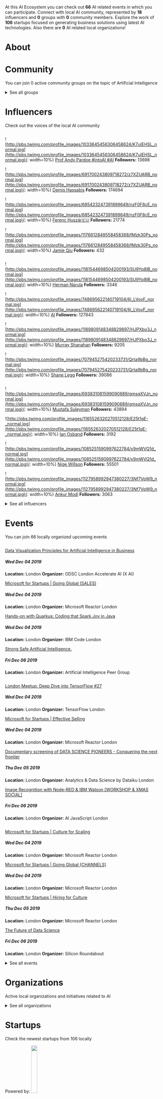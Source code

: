<!-- TITLE: London AI -->





<div class=CityPageSpecific>

<div class=status>

At this AI Ecosystem you can check out <strong>66</strong> AI related events in which you can participate.
Connect with local AI community, represented by <strong>18</strong> influencers and <strong>0</strong> groups with <strong>0</strong> community members.
Explore the work  of <strong>106</strong> startups focused on generating business solutions using latest AI technologies.
Also there are <strong>0</strong> AI related local organizations!


</div>

# About

<!-- ADMINS SHOULD WRITE OVERVIEW FOR CITIES IN <div class=overview> SECTION OF ABOUT

    First line of overview should have information of ambassador for specific city. 
    You can find  format HERE:

    <strong>CONTACT: [Ambassador name](Link to ambassador profile(MUST HAVE http OR https)) </strong>

    You can copy this and change ambassador name and link accordingly!
 -->

<div class=overview>

</div>

<div class=status>

</div>

</div>

# Community
You can join 0 active community groups on the topic of Artificial Intelligence
<div class=groups>

<div class=column id=0>

</div>
<div class=column id=1>

</div>
<div class=column id=2>

</div>

</div>

<div class=groups id="list">

<details>
<summary class="sum">See all groups</summary>



<div class=column id=0>

</div>
<div class=column id=1>

</div>
<div class=column id=2>

</div>
</details>

</div>

# Influencers
Check out the voices of the local AI community
<div class=influencers>

<div class=column id=0>

![http://pbs.twimg.com/profile_images/1033645456306458624/K7uIEHSL_normal.jpg](http://pbs.twimg.com/profile_images/1033645456306458624/K7uIEHSL_normal.jpg){: width=10%}
[Prof Andy Pardoe #intoAI #AI](https://twitter.com/Pardoe_AI)
**Followers:** 13698


![http://pbs.twimg.com/profile_images/691700243809718272/z7XZUARB_normal.jpg](http://pbs.twimg.com/profile_images/691700243809718272/z7XZUARB_normal.jpg){: width=10%}
[Demis Hassabis](https://twitter.com/demishassabis)
**Followers:** 174694


![http://pbs.twimg.com/profile_images/685423247391899649/nzF0F8cE_normal.jpg](http://pbs.twimg.com/profile_images/685423247391899649/nzF0F8cE_normal.jpg){: width=10%}
[Ferenc Huszár🇪🇺](https://twitter.com/fhuszar)
**Followers:** 21774


![http://pbs.twimg.com/profile_images/1176612849558458368/fMzk30Ps_normal.jpg](http://pbs.twimg.com/profile_images/1176612849558458368/fMzk30Ps_normal.jpg){: width=10%}
[Jamie Qiu](https://twitter.com/jamieqiu)
**Followers:** 432


</div>
<div class=column id=1>

![http://pbs.twimg.com/profile_images/1181544698504200193/SU9Yp8lB_normal.jpg](http://pbs.twimg.com/profile_images/1181544698504200193/SU9Yp8lB_normal.jpg){: width=10%}
[Herman Narula](https://twitter.com/HermanNarula)
**Followers:** 3346


![http://pbs.twimg.com/profile_images/748695622140719104/6j_LVovF_normal.jpg](http://pbs.twimg.com/profile_images/748695622140719104/6j_LVovF_normal.jpg){: width=10%}
[AI](https://twitter.com/DeepLearn007)
**Followers:** 127843


![http://pbs.twimg.com/profile_images/1189809148348829697/HJPXbo3J_normal.jpg](http://pbs.twimg.com/profile_images/1189809148348829697/HJPXbo3J_normal.jpg){: width=10%}
[Murray Shanahan](https://twitter.com/mpshanahan)
**Followers:** 9205


![http://pbs.twimg.com/profile_images/707945275420233731/Qrta9bBg_normal.jpg](http://pbs.twimg.com/profile_images/707945275420233731/Qrta9bBg_normal.jpg){: width=10%}
[Shane Legg](https://twitter.com/ShaneLegg)
**Followers:** 39086


</div>
<div class=column id=2>

![http://pbs.twimg.com/profile_images/693831081599090689/gmsqXVJn_normal.jpg](http://pbs.twimg.com/profile_images/693831081599090689/gmsqXVJn_normal.jpg){: width=10%}
[Mustafa Suleyman](https://twitter.com/mustafasuleymn)
**Followers:** 43894


![http://pbs.twimg.com/profile_images/1165526320270512128/E25t1qE-_normal.jpg](http://pbs.twimg.com/profile_images/1165526320270512128/E25t1qE-_normal.jpg){: width=10%}
[Ian Osband](https://twitter.com/IanOsband)
**Followers:** 3192


![http://pbs.twimg.com/profile_images/1085251590997622784/x9mWVQ1d_normal.jpg](http://pbs.twimg.com/profile_images/1085251590997622784/x9mWVQ1d_normal.jpg){: width=10%}
[Nige Willson](https://twitter.com/nigewillson)
**Followers:** 55501


![http://pbs.twimg.com/profile_images/1127958992947380227/3Nf7VqW9_normal.jpg](http://pbs.twimg.com/profile_images/1127958992947380227/3Nf7VqW9_normal.jpg){: width=10%}
[Ankur Modi](https://twitter.com/ankurmodi)
**Followers:** 3063


</div>
</div>

<div class=influencers id="list">

<details>
<summary class="sum">See all influencers</summary>



<div class=column id=0>

![http://pbs.twimg.com/profile_images/608384474292846592/6HNevMZN_normal.jpg](http://pbs.twimg.com/profile_images/608384474292846592/6HNevMZN_normal.jpg){: width=10%}
[Dr Adam Rutherford](https://twitter.com/AdamRutherford)
**Followers:** 75044


![http://pbs.twimg.com/profile_images/700354784667299841/ga4p_5mp_normal.jpg](http://pbs.twimg.com/profile_images/700354784667299841/ga4p_5mp_normal.jpg){: width=10%}
[Rodolfo Rosini ☕️✨](https://twitter.com/rodolfor)
**Followers:** 4351


</div>
<div class=column id=1>

![http://pbs.twimg.com/profile_images/574970362326315008/Z8tE0u57_normal.jpeg](http://pbs.twimg.com/profile_images/574970362326315008/Z8tE0u57_normal.jpeg){: width=10%}
[James Duez](https://twitter.com/jamesduez)
**Followers:** 1691


![http://pbs.twimg.com/profile_images/1085865643801341952/-ZHOue1j_normal.jpg](http://pbs.twimg.com/profile_images/1085865643801341952/-ZHOue1j_normal.jpg){: width=10%}
[Alex Housley](https://twitter.com/ahousley)
**Followers:** 2565


</div>
<div class=column id=2>

![http://pbs.twimg.com/profile_images/613813056976605184/4M7V1iuj_normal.jpg](http://pbs.twimg.com/profile_images/613813056976605184/4M7V1iuj_normal.jpg){: width=10%}
[Tarakul Abedin](https://twitter.com/tarakul)
**Followers:** 48


![http://pbs.twimg.com/profile_images/1147515941082861568/4tK6oJo7_normal.jpg](http://pbs.twimg.com/profile_images/1147515941082861568/4tK6oJo7_normal.jpg){: width=10%}
[Joanna J Bryson](https://twitter.com/j2bryson)
**Followers:** 22141


</div>
</details>


</div>


# Events
You can join 66 locally organized upcoming events
<div class=events>

<div class=column id=0>

[Data Visualization Principles for Artificial Intelligence in Business](https://www.meetup.com/London-Accelerate-AI-ODSC/events/266467990/)
##### Wed Dec 04 2019
**Location:** London
**Organizer:** ODSC London Accelerate AI (X AI)


[Microsoft for Startups  |  Going Global (SALES)](https://www.meetup.com/Microsoft-Reactor-London/events/266668295/)
##### Wed Dec 04 2019
**Location:** London
**Organizer:** Microsoft Reactor London


[Hands-on with Quarkus: Coding that Spark Joy in Java](https://www.meetup.com/IBM-Code-London/events/266776671/)
##### Wed Dec 04 2019
**Location:** London
**Organizer:** IBM Code London


[Strong Safe Artificial Intelligence.](https://www.meetup.com/AI-peer-group/events/pzpcwpyzqbjb/)
##### Fri Dec 06 2019
**Location:** London
**Organizer:** Artificial Intelligence Peer Group


</div>
<div class=column id=1>

[London Meetup: Deep Dive into TensorFlow #27](https://www.meetup.com/TensorFlow-London/events/266557792/)
##### Wed Dec 04 2019
**Location:** London
**Organizer:** TensorFlow London


[Microsoft for Startups  |  Effective Selling](https://www.meetup.com/Microsoft-Reactor-London/events/266668340/)
##### Wed Dec 04 2019
**Location:** London
**Organizer:** Microsoft Reactor London


[Documentary screening of DATA SCIENCE PIONEERS - Conquering the next frontier](https://www.meetup.com/Analytics-Data-Science-by-Dataiku-London/events/266459661/)
##### Thu Dec 05 2019
**Location:** London
**Organizer:** Analytics & Data Science by Dataiku London


[Image Recognition with Node-RED & IBM Watson  [WORKSHOP & XMAS SOCIAL]](https://www.meetup.com/AI-JavaScript-London/events/266558321/)
##### Fri Dec 06 2019
**Location:** London
**Organizer:** AI JavaScript London


</div>
<div class=column id=2>

[Microsoft for Startups  |  Culture for Scaling](https://www.meetup.com/Microsoft-Reactor-London/events/266668210/)
##### Wed Dec 04 2019
**Location:** London
**Organizer:** Microsoft Reactor London


[Microsoft for Startups  |  Going Global (CHANNELS)](https://www.meetup.com/Microsoft-Reactor-London/events/266668385/)
##### Wed Dec 04 2019
**Location:** London
**Organizer:** Microsoft Reactor London


[Microsoft for Startups  |  Hiring for Culture](https://www.meetup.com/Microsoft-Reactor-London/events/266667216/)
##### Thu Dec 05 2019
**Location:** London
**Organizer:** Microsoft Reactor London


[The Future of Data Science](https://www.meetup.com/SiliconRoundabout/events/266018225/)
##### Fri Dec 06 2019
**Location:** London
**Organizer:** Silicon Roundabout


</div>
</div>

<div class=events id="list">

<details>
<summary class="sum">See all events</summary>



<div class=column id=0>

[Creating Disruptive Medical and Healthcare Business Models](https://www.meetup.com/Creating-Disruptive-Business-Models/events/266340878/)
##### Fri Dec 06 2019
**Location:** London
**Organizer:** Creating Disruptive Business Models


[Hackathon: Building Conversational AI for Messenger](https://www.meetup.com/Developer-Circles-London-from-Facebook/events/266489092/)
##### Sat Dec 07 2019
**Location:** London
**Organizer:** Developer Circles: London from Facebook


[Artificial Intelligence at NeurIPS 2019 - Official NeurIPS Meetup No 2 ](https://www.meetup.com/Reinforcement-Learning-Community/events/266390965/)
##### Tue Dec 10 2019
**Location:** London
**Organizer:** Reinforcement Learning Community


[Google AI Workshop Series 2: Machine learning with Tensorflow](https://www.meetup.com/London-AI-Tech-Talk/events/266262125/)
##### Tue Dec 10 2019
**Location:** London
**Organizer:** London AI Developers Group


[How to Outsource & Remote Hire in Tech: the "Startup way" - WORKSHOP](https://www.meetup.com/SiliconRoundabout/events/266072505/)
##### Wed Dec 11 2019
**Location:** London
**Organizer:** Silicon Roundabout


[Google AI Tech Talk: Building real time cross platform video audio ML pipelines](https://www.meetup.com/London-AI-Tech-Talk/events/266329038/)
##### Thu Dec 12 2019
**Location:** London
**Organizer:** London AI Developers Group


[Creatiing Disruptive Travel and Tourism Business Models](https://www.meetup.com/Creating-Disruptive-Business-Models/events/266340939/)
##### Fri Dec 13 2019
**Location:** London
**Organizer:** Creating Disruptive Business Models


[Machine Learning Powered Push Notifications](https://www.meetup.com/Artificial-Intelligence-UK/events/266498710/)
##### Tue Dec 17 2019
**Location:** London
**Organizer:** Big Data, Analytics, and Artificial Intelligence


[Round 25: Some Round Name](https://www.meetup.com/London-Hack-and-Tell/events/pgstfryzqbwb/)
##### Tue Dec 17 2019
**Location:** London
**Organizer:** London Hack&&Tell


[Introduction to Python for Data Science](https://www.meetup.com/Microsoft-Reactor-London/events/265947492/)
##### Wed Dec 18 2019
**Location:** London
**Organizer:** Microsoft Reactor London


[Automation and Utopia](https://www.meetup.com/London-Futurists/events/266063616/)
##### Sat Jan 11 2020
**Location:** London
**Organizer:** London Futurists


[Scalability of blockchain based platforms : what's the challenge?](https://www.meetup.com/Trustless-Ecosystems/events/ccrqpqyzkbhc/)
##### Thu Jan 16 2020
**Location:** London
**Organizer:** #TrustlessEcosystems: platforms empowered by AI & blockchain


[Microsoft for Startups  |  IP (Tech Due Diligence)](https://www.meetup.com/Microsoft-Reactor-London/events/266671512/)
##### Thu Jan 16 2020
**Location:** London
**Organizer:** Microsoft Reactor London


[London PyTorch Meetup #5](https://www.meetup.com/London-PyTorch-Meetup/events/266384922/)
##### Tue Jan 21 2020
**Location:** London
**Organizer:** London PyTorch Meetup


[DevOps 2020 Summit](https://www.meetup.com/London-Tech-events-with-Softwire/events/266605811/)
##### Wed Jan 29 2020
**Location:** London
**Organizer:** London Tech events with Softwire


[Amido x Microsoft: How to bag the best jobs in the tech industry](https://www.meetup.com/Amido-Presents/events/266024459/)
##### Thu Jan 30 2020
**Location:** London
**Organizer:** Amido Presents


[Making Your Data Useful for Analysis](https://www.meetup.com/Microsoft-Reactor-London/events/265947719/)
##### Tue Feb 04 2020
**Location:** London
**Organizer:** Microsoft Reactor London


[Day classroom based workshop in quantum computing advances](https://www.meetup.com/London-Quantum-computing-training-and-coding-course/events/265409784/)
##### Fri Feb 07 2020
**Location:** London
**Organizer:** London Quantum Computing; Training and Coding Course


</div>
<div class=column id=1>

[The Future of Nanotechnology](https://www.meetup.com/London-Futurists/events/265526114/)
##### Sat Dec 07 2019
**Location:** London
**Organizer:** London Futurists


[Artificial Intelligence at NeurIPS 2019 - Official NeurIPS Meetup No 1](https://www.meetup.com/Reinforcement-Learning-Community/events/266390920/)
##### Mon Dec 09 2019
**Location:** London
**Organizer:** Reinforcement Learning Community


[Build a Raspberry Pi robot](https://www.meetup.com/Red-Sprite/events/266436233/)
##### Tue Dec 10 2019
**Location:** London
**Organizer:** Red Sprite


[Webinar Pentalog // Serverless Web Applications with Node.js and AWS](https://www.meetup.com/London-Growth-Hacking-Technology/events/265742671/)
##### Tue Dec 10 2019
**Location:** London
**Organizer:** London Tech Meetups


[A £Bn Business Case for Advanced Project Analytics; a story from Venture Capital](https://www.meetup.com/London-Project-Data-and-Analytics-meetup/events/263218377/)
##### Wed Dec 11 2019
**Location:** London
**Organizer:** London Project Data Analytics Meetup


[OpenBanking Challenges and Business Opportunities ](https://www.meetup.com/London-Tech-Entrepreneurs-And-Investors-Network-LION/events/266515585/)
##### Thu Dec 12 2019
**Location:** London
**Organizer:** London Tech Entrepreneurs and Investors Network Lion


[Machine Learning and Deep Learning Training [First Free Session]](https://www.meetup.com/Artificial-Intelligence-UK/events/dhhhgryzqbsb/)
##### Sat Dec 14 2019
**Location:** London
**Organizer:** Big Data, Analytics, and Artificial Intelligence


[Building Software That Recognizes You](https://www.meetup.com/Microsoft-Reactor-London/events/265947486/)
##### Tue Dec 17 2019
**Location:** London
**Organizer:** Microsoft Reactor London


[December 17th Meetup @ Wavemaker : Call for Speakers!](https://www.meetup.com/Messaging-Bots-London/events/266825075/)
##### Tue Dec 17 2019
**Location:** London
**Organizer:** Chatbots & Voice Assistants London


[Beginners Data Science for Python Developers](https://www.meetup.com/Microsoft-Reactor-London/events/265947497/)
##### Thu Dec 19 2019
**Location:** London
**Organizer:** Microsoft Reactor London


[Frontier Technologies Summit - AI, Blockchain, Robotics, Digital Securities](https://www.meetup.com/Blockchain-SmartContract-Innovators/events/266142891/)
##### Mon Jan 13 2020
**Location:** London
**Organizer:** Blockchain & SmartContract Innovators


[Microsoft for Startups  |  IP (Legal)](https://www.meetup.com/Microsoft-Reactor-London/events/266671449/)
##### Thu Jan 16 2020
**Location:** London
**Organizer:** Microsoft Reactor London


[Microsoft for Startups  |  Sales & Marketing Analytics](https://www.meetup.com/Microsoft-Reactor-London/events/266671538/)
##### Thu Jan 16 2020
**Location:** London
**Organizer:** Microsoft Reactor London


[Data modelling in Cosmos DB like a Cosmonaut](https://www.meetup.com/Microsoft-Reactor-London/events/265114125/)
##### Thu Jan 23 2020
**Location:** London
**Organizer:** Microsoft Reactor London


[Raspberry Pint - Raspberry Pi and other Digital Making Fun](https://www.meetup.com/Microsoft-Reactor-London/events/266604822/)
##### Wed Jan 29 2020
**Location:** London
**Organizer:** Microsoft Reactor London


[Analyse real-time data with machine learning on Microsoft Azure](https://www.meetup.com/beginners-machine-learning-london/events/265976590/)
##### Thu Jan 30 2020
**Location:** London
**Organizer:** Beginners Machine Learning - London


[UCL School of Management Women's Book Club: Invisible Women by C Criado Perez](https://www.meetup.com/UCL-School-of-Management-Womens-Book-Club/events/266295837/)
##### Tue Feb 04 2020
**Location:** London
**Organizer:** UCL School of Management Women's Book Club


[Building & Deploying Serverless applications to the Cloud using Nest.js](https://www.meetup.com/Microsoft-Reactor-London/events/265868971/)
##### Tue Feb 18 2020
**Location:** London
**Organizer:** Microsoft Reactor London


</div>
<div class=column id=2>

[Ethereum smart contract upgradability workshop for software developers](https://www.meetup.com/Understanding-Blockchains-Without-a-Technical-Background/events/264689935/)
##### Sat Dec 07 2019
**Location:** London
**Organizer:** Understanding Blockchains Without a Technical Background


[Tech Startup Journey](https://www.meetup.com/London-Tech-Entrepreneurs-And-Investors-Network-LION/events/266314787/)
##### Mon Dec 09 2019
**Location:** London
**Organizer:** London Tech Entrepreneurs and Investors Network Lion


[Workshop- Cloud-Native SecOps with Azure Sentinel ](https://www.meetup.com/Microsoft-Reactor-London/events/266044070/)
##### Tue Dec 10 2019
**Location:** London
**Organizer:** Microsoft Reactor London


[Artificial Intelligence at NeurIPS 2019 - Official NeurIPS Meetup No 3](https://www.meetup.com/Reinforcement-Learning-Community/events/266391020/)
##### Wed Dec 11 2019
**Location:** London
**Organizer:** Reinforcement Learning Community


[eLab Demo Night ](https://www.meetup.com/Startups-UX-Design/events/266825807/)
##### Wed Dec 11 2019
**Location:** London
**Organizer:** Start-ups. UX. Design.


[Microsoft for Startups  |  Co-selling](https://www.meetup.com/Microsoft-Reactor-London/events/266781942/)
##### Thu Dec 12 2019
**Location:** London
**Organizer:** Microsoft Reactor London


[Global AI Bootcamp](https://www.meetup.com/Global-AI-Meetup-London/events/264721116/)
##### Sat Dec 14 2019
**Location:** London
**Organizer:** Global AI Meetup London


[Consciousness, Mental Health and Technology - Pre-holiday drinks](https://www.meetup.com/London-Consciousness-Hacking/events/266460868/)
##### Tue Dec 17 2019
**Location:** London
**Organizer:** London Consciousness Hacking


[The World According to Jordan Peterson](https://www.meetup.com/meetup-group-imLpPNkF/events/sdlbgryzqbxb/)
##### Wed Dec 18 2019
**Location:** London
**Organizer:** Jordan Peterson Discussion Group


[Creating Disruptive Fintech Business Models](https://www.meetup.com/Creating-Disruptive-Business-Models/events/266340957/)
##### Fri Dec 20 2019
**Location:** London
**Organizer:** Creating Disruptive Business Models


[Frontier Tech Summit London, 13 Jan 2020 ](https://www.meetup.com/fintechstorm/events/266732898/)
##### Mon Jan 13 2020
**Location:** London
**Organizer:** Fintech Storm - Disruptive Tech - Blockchain, AI, Fintech


[Microsoft for Startups  |  GDPR & Data Privacy](https://www.meetup.com/Microsoft-Reactor-London/events/266671469/)
##### Thu Jan 16 2020
**Location:** London
**Organizer:** Microsoft Reactor London


[Microsoft for Startups  |  Marketing Content Strategy](https://www.meetup.com/Microsoft-Reactor-London/events/266671569/)
##### Thu Jan 16 2020
**Location:** London
**Organizer:** Microsoft Reactor London


[Augmenting Reality - January 2020](https://www.meetup.com/Augmenting-Reality/events/266408785/)
##### Wed Jan 29 2020
**Location:** London
**Organizer:** Augmenting Reality


[UX Academy - 8 Weeks Beginner UX Course](https://www.meetup.com/MobileUXLondon/events/264693056/)
##### Wed Jan 29 2020
**Location:** London
**Organizer:** Mobile UX London


[London Microsoft DevOps MeetUp](https://www.meetup.com/Microsoft-Reactor-London/events/266235783/)
##### Mon Feb 03 2020
**Location:** London
**Organizer:** Microsoft Reactor London


[Using Advanced Machine Learning Models](https://www.meetup.com/Microsoft-Reactor-London/events/265947729/)
##### Wed Feb 05 2020
**Location:** London
**Organizer:** Microsoft Reactor London


[[PlaceHolder] Google Stadia Event](https://www.meetup.com/gdgcloud/events/264566678/)
##### Fri Feb 21 2020
**Location:** London
**Organizer:** GDG Cloud London


</div>
</details>
</div>


<!-- WHEN ADDING NEW ORGANIZATIONS PLEASE FOLLOW THIS SCHEMA
#### Organization_Name
Organization_Category
**Organizer:** Name_Of_Organization_Leader
Link_To_Organization's_Website_or_Page
**Description:** Organization's_Description
NOT FOLLOWING THIS SCHEMA WILL RESULT IN INACCURACY IN DATABASE SO BE CAREFUL!
EVERY CHARACTER LIKE # AND * ARE VITAL, SO WE ADVISE YOU TO COPY THE SCHEMA AND JUST FILL IN THE DATA IN POSITION
BETWEEN EVERY ORGANIZATION SCHEMA SHOULD BE BLANK LINE -->

# Organizations
Active local organizations and initiatives related to AI
<div class=organizations>

<div class=column id=0>

</div>
<div class=column id=1>

</div>
<div class=column id=2>

</div>
</div>

<div class=organizations id="list">

<details>
<summary class="sum">See all organizations</summary>



<div class=column id=0>

</div>
<div class=column id=1>

</div>
<div class=column id=2>

</div>
</details>


</div>


# Startups
Check the newest startups from 106 locally

<div class=logoCB>
Powered by: <a href="https://crunchbase.com/"><img src="/images/Crunchbase_logo_crop.png" style="width:20%;"/></a>
</div>
<div class=startups>

<div class=column id=0>

![http://public.crunchbase.com/t_api_images/bdyfpxlobeob4ze6hajk](http://public.crunchbase.com/t_api_images/bdyfpxlobeob4ze6hajk){: width=10%}
[Supplier.ai](https://www.crunchbase.com/organization/supplier-ai)
**Categories:** Procurement, Supply Chain Management, Facilities Support Services, Artificial Intelligence, Property Management, Cloud Data Services, Information Technology
**Investment in USD:** 67,000,000
**Location:** London


![http://public.crunchbase.com/t_api_images/kb7afmfssc4i7l44jrfx](http://public.crunchbase.com/t_api_images/kb7afmfssc4i7l44jrfx){: width=10%}
[Futr.](https://www.crunchbase.com/organization/futr-12e7)
**Categories:** Machine Learning, Artificial Intelligence, Information Technology
**Investment in USD:** 2,476,611
**Location:** London


![http://public.crunchbase.com/t_api_images/iir5jxegpy38gydufnfa](http://public.crunchbase.com/t_api_images/iir5jxegpy38gydufnfa){: width=10%}
[Payhawk](https://www.crunchbase.com/organization/payhawk)
**Categories:** SaaS, Financial Services, Artificial Intelligence, FinTech
**Investment in USD:** 719,793
**Location:** London


![http://public.crunchbase.com/t_api_images/r3lnoi3uhfr82tymutsw](http://public.crunchbase.com/t_api_images/r3lnoi3uhfr82tymutsw){: width=10%}
[ChAI](https://www.crunchbase.com/organization/chai-d617)
**Categories:** Machine Learning, Financial Services, Software, Artificial Intelligence, Information Technology, Manufacturing
**Investment in USD:** 261,472
**Location:** London


</div>
<div class=column id=1>

![http://public.crunchbase.com/t_api_images/jzitlw7xrzlv0ioxs6h3](http://public.crunchbase.com/t_api_images/jzitlw7xrzlv0ioxs6h3){: width=10%}
[Hero Labs](https://www.crunchbase.com/organization/hero-laboratories)
**Categories:** Artificial Intelligence, Information Technology, Manufacturing, Product Research
**Investment in USD:** 3,166,648
**Location:** London


![http://public.crunchbase.com/t_api_images/okzn9xgwxkgfq17fvwey](http://public.crunchbase.com/t_api_images/okzn9xgwxkgfq17fvwey){: width=10%}
[Trade Ledger](https://www.crunchbase.com/organization/trade-ledger)
**Categories:** Lending, Analytics, Artificial Intelligence, Information Technology, Information Services
**Investment in USD:** 1,929,888
**Location:** London


![http://public.crunchbase.com/t_api_images/r9izzu2irk7clhkqvfa6](http://public.crunchbase.com/t_api_images/r9izzu2irk7clhkqvfa6){: width=10%}
[The Square](https://www.crunchbase.com/organization/the-square)
**Categories:** Employment, Recruiting, Social Network, Human Resources, Private Social Networking, Artificial Intelligence, Billing, Payments
**Investment in USD:** 595,896
**Location:** London


![http://public.crunchbase.com/t_api_images/kcx8wro2q81dz0klmrto](http://public.crunchbase.com/t_api_images/kcx8wro2q81dz0klmrto){: width=10%}
[Statys](https://www.crunchbase.com/organization/statys)
**Categories:** Analytics, Artificial Intelligence, FinTech
**Investment in USD:** 200,000
**Location:** London


</div>
<div class=column id=2>

![http://public.crunchbase.com/t_api_images/frguahauzigryjeiqegf](http://public.crunchbase.com/t_api_images/frguahauzigryjeiqegf){: width=10%}
[RevLifter](https://www.crunchbase.com/organization/revlifter)
**Categories:** E-Commerce, Personalization, Machine Learning, Retail Technology, Marketing Automation, Artificial Intelligence, Enterprise Software, Affiliate Marketing
**Investment in USD:** 2,938,276
**Location:** London


![http://public.crunchbase.com/t_api_images/fsztr5svuhtuncdcsfzk](http://public.crunchbase.com/t_api_images/fsztr5svuhtuncdcsfzk){: width=10%}
[Turing Intelligence Technology Limited](https://www.crunchbase.com/organization/turintech)
**Categories:** Artificial Intelligence
**Investment in USD:** 1,286,592
**Location:** London


![http://public.crunchbase.com/t_api_images/sfh4mhdlns9pmx7yyb3p](http://public.crunchbase.com/t_api_images/sfh4mhdlns9pmx7yyb3p){: width=10%}
[Avasa AI](https://www.crunchbase.com/organization/avasa-ai)
**Categories:** Internet, Marketplace, Rental Property, Real Estate, Artificial Intelligence
**Investment in USD:** 401,238
**Location:** London


![http://public.crunchbase.com/t_api_images/ckj68c5ag4axy2owszpy](http://public.crunchbase.com/t_api_images/ckj68c5ag4axy2owszpy){: width=10%}
[Auxuman](https://www.crunchbase.com/organization/auxuman)
**Categories:** Internet, Media and Entertainment, Artificial Intelligence
**Investment in USD:** 200,000
**Location:** London


</div>

</div>

<div class=startups id="list">

<details>
<summary class="sum">See all startups</summary>

<div class=column id=0>

![http://public.crunchbase.com/t_api_images/otsjey4yykwhkhfefezz](http://public.crunchbase.com/t_api_images/otsjey4yykwhkhfefezz){: width=10%}
[Ascalia](https://www.crunchbase.com/organization/ascalia)
**Categories:** SaaS, Machine Learning, Artificial Intelligence, Predictive Analytics, Smart Cities, Enterprise Software, Internet of Things, Industrial, Industrial Automation
**Investment in USD:** 199,609
**Location:** London


![http://public.crunchbase.com/t_api_images/ezbntfysxazt0r5lfawm](http://public.crunchbase.com/t_api_images/ezbntfysxazt0r5lfawm){: width=10%}
[NextQuestion](https://www.crunchbase.com/organization/nextquestion)
**Categories:** Machine Learning, Artificial Intelligence, Information Technology, Information Services
**Investment in USD:** 125,108
**Location:** London


![http://public.crunchbase.com/t_api_images/fzsvftsiogakcgiycx42](http://public.crunchbase.com/t_api_images/fzsvftsiogakcgiycx42){: width=10%}
[GreenflyAI](https://www.crunchbase.com/organization/greenflyai)
**Categories:** CRM, SaaS, Natural Language Processing, Artificial Intelligence, Customer Service
**Investment in USD:** 33,613
**Location:** London


![http://public.crunchbase.com/t_api_images/nptfxrble7lcxipzt2wg](http://public.crunchbase.com/t_api_images/nptfxrble7lcxipzt2wg){: width=10%}
[Humanly](https://www.crunchbase.com/organization/humanly)
**Categories:** Social, Social Impact, Artificial Intelligence
**Investment in USD:** 0
**Location:** London


![http://public.crunchbase.com/t_api_images/mqnhogqj9rjcuoricgt5](http://public.crunchbase.com/t_api_images/mqnhogqj9rjcuoricgt5){: width=10%}
[AVA](https://www.crunchbase.com/organization/ava-07fc)
**Categories:** Machine Learning, Human Resources, Software, Artificial Intelligence, Information Technology
**Investment in USD:** 0
**Location:** London


![http://public.crunchbase.com/t_api_images/n4o0rklhw8hytnocf20j](http://public.crunchbase.com/t_api_images/n4o0rklhw8hytnocf20j){: width=10%}
[Art World Insights](https://www.crunchbase.com/organization/art-world-insights)
**Categories:** Machine Learning, Artificial Intelligence, Information Technology
**Investment in USD:** 0
**Location:** London


![http://public.crunchbase.com/t_api_images/iwmjfmgi1qsf1bw8oyft](http://public.crunchbase.com/t_api_images/iwmjfmgi1qsf1bw8oyft){: width=10%}
[Edgify](https://www.crunchbase.com/organization/edgify)
**Categories:** Education, Health Care, Software, Artificial Intelligence
**Investment in USD:** 0
**Location:** London


![http://public.crunchbase.com/t_api_images/n92dljvotjjk7xtijdaf](http://public.crunchbase.com/t_api_images/n92dljvotjjk7xtijdaf){: width=10%}
[OilX](https://www.crunchbase.com/organization/oilx)
**Categories:** Energy, Intelligent Systems, Oil and Gas, Business Intelligence, Trading Platform, SaaS, Analytics, Big Data, Artificial Intelligence, Information Technology
**Investment in USD:** 0
**Location:** London


![http://public.crunchbase.com/t_api_images/b9rkq3lxdm5llmtw6ll7](http://public.crunchbase.com/t_api_images/b9rkq3lxdm5llmtw6ll7){: width=10%}
[Arthronica](https://www.crunchbase.com/organization/arthronica)
**Categories:** Medical Device, Artificial Intelligence
**Investment in USD:** 0
**Location:** London


![http://public.crunchbase.com/t_api_images/hviaxoc0mlchv1ffk4jk](http://public.crunchbase.com/t_api_images/hviaxoc0mlchv1ffk4jk){: width=10%}
[Inexia](https://www.crunchbase.com/organization/inexia)
**Categories:** Pharmaceutical, Biotechnology, Artificial Intelligence, Neuroscience
**Investment in USD:** 0
**Location:** London


![http://public.crunchbase.com/t_api_images/lfwprcoxne61jbyki4vy](http://public.crunchbase.com/t_api_images/lfwprcoxne61jbyki4vy){: width=10%}
[SiriusInsight.AI](https://www.crunchbase.com/organization/siriusinsight-ai)
**Categories:** Business Intelligence, Machine Learning, Data Visualization, Computer Vision, Artificial Intelligence, Predictive Analytics, Information Technology, InsurTech
**Investment in USD:** 0
**Location:** London


![http://public.crunchbase.com/t_api_images/vgm95rtnpdfs0caku4fm](http://public.crunchbase.com/t_api_images/vgm95rtnpdfs0caku4fm){: width=10%}
[Foorme AI](https://www.crunchbase.com/organization/foorme-ai)
**Categories:** Health Care, Apps, Artificial Intelligence
**Investment in USD:** 0
**Location:** London


![http://public.crunchbase.com/t_api_images/ua7761urtpwfavzm3pcc](http://public.crunchbase.com/t_api_images/ua7761urtpwfavzm3pcc){: width=10%}
[PRODA](https://www.crunchbase.com/organization/proda)
**Categories:** SaaS, Computer, Commercial, Software, Big Data, Artificial Intelligence
**Investment in USD:** 0
**Location:** London


![http://public.crunchbase.com/t_api_images/uuophg6etuvytcbr8txb](http://public.crunchbase.com/t_api_images/uuophg6etuvytcbr8txb){: width=10%}
[EN/AI](https://www.crunchbase.com/organization/en-ai)
**Categories:** E-Commerce, Artificial Intelligence
**Investment in USD:** 0
**Location:** London


![http://public.crunchbase.com/t_api_images/ypyvmm91hurumoce266f](http://public.crunchbase.com/t_api_images/ypyvmm91hurumoce266f){: width=10%}
[SUPERPERSONAL](https://www.crunchbase.com/organization/superpersonal)
**Categories:** Advertising, Computer, Artificial Intelligence, Fashion, Information Technology, Electronics
**Investment in USD:** 0
**Location:** London


![http://public.crunchbase.com/t_api_images/saichyoekurx20eye9gm](http://public.crunchbase.com/t_api_images/saichyoekurx20eye9gm){: width=10%}
[HireXtra](https://www.crunchbase.com/organization/hirextra)
**Categories:** Staffing Agency, Artificial Intelligence
**Investment in USD:** 0
**Location:** London


![http://public.crunchbase.com/t_api_images/sf2ua24asklcbofvaetr](http://public.crunchbase.com/t_api_images/sf2ua24asklcbofvaetr){: width=10%}
[TopiHub](https://www.crunchbase.com/organization/topihub)
**Categories:** Advertising, Artificial Intelligence
**Investment in USD:** 0
**Location:** London


![http://public.crunchbase.com/t_api_images/irj8bqnbrj1pqqjk13ma](http://public.crunchbase.com/t_api_images/irj8bqnbrj1pqqjk13ma){: width=10%}
[Akkiba](https://www.crunchbase.com/organization/akkiba)
**Categories:** Health Care, Machine Learning, Financial Services, Artificial Intelligence, Information Technology
**Investment in USD:** 0
**Location:** London


![http://public.crunchbase.com/t_api_images/tizwiqisyvavf26f9msz](http://public.crunchbase.com/t_api_images/tizwiqisyvavf26f9msz){: width=10%}
[Pillar Education](https://www.crunchbase.com/organization/pillar-education)
**Categories:** Big Data, Artificial Intelligence
**Investment in USD:** 0
**Location:** London


![http://public.crunchbase.com/t_api_images/koffxvc61r7nwqsntgdt](http://public.crunchbase.com/t_api_images/koffxvc61r7nwqsntgdt){: width=10%}
[Worldfree](https://www.crunchbase.com/organization/worldfree)
**Categories:** Financial Services, Cryptocurrency, Artificial Intelligence, Information Technology
**Investment in USD:** 0
**Location:** London


![http://public.crunchbase.com/t_api_images/gs4uvwths7a01qdraalm](http://public.crunchbase.com/t_api_images/gs4uvwths7a01qdraalm){: width=10%}
[SKY ENGINE](https://www.crunchbase.com/organization/sky-engine)
**Categories:** Health Care, Robotics, Machine Learning, Agriculture, Sports, Software, Artificial Intelligence
**Investment in USD:** 0
**Location:** London


![http://public.crunchbase.com/t_api_images/oom6mpgc8hk5giangdq6](http://public.crunchbase.com/t_api_images/oom6mpgc8hk5giangdq6){: width=10%}
[Algorithm X Lab](https://www.crunchbase.com/organization/algorithm-x-lab)
**Categories:** Market Research, Digital Media, Publishing, Machine Learning, Media and Entertainment, Artificial Intelligence, Events, Information Technology
**Investment in USD:** 0
**Location:** London


![http://public.crunchbase.com/t_api_images/ycmfyp0abf7nylyybfmd](http://public.crunchbase.com/t_api_images/ycmfyp0abf7nylyybfmd){: width=10%}
[Cloud Maker](https://www.crunchbase.com/organization/cloud-maker)
**Categories:** Cloud Infrastructure, Cloud Computing, Artificial Intelligence
**Investment in USD:** 0
**Location:** London


![http://public.crunchbase.com/t_api_images/kxpsi8fq1vwysuczymrk](http://public.crunchbase.com/t_api_images/kxpsi8fq1vwysuczymrk){: width=10%}
[PetaCrunch](https://www.crunchbase.com/organization/petacrunch)
**Categories:** Machine Learning, Media and Entertainment, Data Mining, Artificial Intelligence
**Investment in USD:** 0
**Location:** London


![http://public.crunchbase.com/t_api_images/ayifyq7p55q6m0mgiw3g](http://public.crunchbase.com/t_api_images/ayifyq7p55q6m0mgiw3g){: width=10%}
[ARWAY](https://www.crunchbase.com/organization/arway)
**Categories:** Indoor Positioning, SaaS, Augmented Reality, Software, Artificial Intelligence
**Investment in USD:** 0
**Location:** London


![http://public.crunchbase.com/t_api_images/gfylvpaz7kg9yjvxur2x](http://public.crunchbase.com/t_api_images/gfylvpaz7kg9yjvxur2x){: width=10%}
[Rooster](https://www.crunchbase.com/organization/rooster-eeaa)
**Categories:** Auto Insurance, Mobile Apps, Artificial Intelligence, InsurTech
**Investment in USD:** 0
**Location:** London


![http://public.crunchbase.com/t_api_images/jh5kmsn7alz3oxwq9uba](http://public.crunchbase.com/t_api_images/jh5kmsn7alz3oxwq9uba){: width=10%}
[EQL](https://www.crunchbase.com/organization/eql)
**Categories:** Health Care, Health Diagnostics, Personal Health, Artificial Intelligence
**Investment in USD:** 0
**Location:** London


![http://public.crunchbase.com/t_api_images/z8zyl0jbk1vvhamfrsuq](http://public.crunchbase.com/t_api_images/z8zyl0jbk1vvhamfrsuq){: width=10%}
[Alana AI](https://www.crunchbase.com/organization/alana-ai)
**Categories:** SaaS, Software, Artificial Intelligence
**Investment in USD:** 0
**Location:** London


![http://public.crunchbase.com/t_api_images/lt2c4lrqtbocfcspc08u](http://public.crunchbase.com/t_api_images/lt2c4lrqtbocfcspc08u){: width=10%}
[Clariti AI](https://www.crunchbase.com/organization/clariti-ai)
**Categories:** Marketing, Machine Learning, Consulting, Software, Artificial Intelligence
**Investment in USD:** 0
**Location:** London


![http://public.crunchbase.com/t_api_images/85d593a7512edf6fddd8](http://public.crunchbase.com/t_api_images/85d593a7512edf6fddd8){: width=10%}
[Tagdox](https://www.crunchbase.com/organization/tagdox)
**Categories:** Legal Tech, Machine Learning, Artificial Intelligence
**Investment in USD:** 0
**Location:** London


![http://public.crunchbase.com/t_api_images/p6n3c1cznzgqysmovgh7](http://public.crunchbase.com/t_api_images/p6n3c1cznzgqysmovgh7){: width=10%}
[Linkproved](https://www.crunchbase.com/organization/linkproved)
**Categories:** Social Shopping, E-Commerce, Natural Language Processing, Artificial Intelligence
**Investment in USD:** 0
**Location:** London


![http://public.crunchbase.com/t_api_images/iznosbndcd9vurlb6hhf](http://public.crunchbase.com/t_api_images/iznosbndcd9vurlb6hhf){: width=10%}
[Inspired UK](https://www.crunchbase.com/organization/inspired-uk)
**Categories:** Marketing, Advertising, Digital Marketing, Artificial Intelligence
**Investment in USD:** 0
**Location:** London


</div>
<div class=column id=1>

![http://public.crunchbase.com/t_api_images/qco1cljdamfp8i9ctqsg](http://public.crunchbase.com/t_api_images/qco1cljdamfp8i9ctqsg){: width=10%}
[Cumulus1](https://www.crunchbase.com/organization/cumulus1)
**Categories:** GPU, Machine Learning, Cloud Computing, Software, Artificial Intelligence
**Investment in USD:** 191,969
**Location:** London


![http://public.crunchbase.com/t_api_images/uxnwmmnoudfr6pie9xuj](http://public.crunchbase.com/t_api_images/uxnwmmnoudfr6pie9xuj){: width=10%}
[PSYKHE](https://www.crunchbase.com/organization/psykhe)
**Categories:** E-Commerce, Psychology, Personalization, Machine Learning, Artificial Intelligence, Fashion
**Investment in USD:** 125,000
**Location:** London


![http://public.crunchbase.com/t_api_images/momxyrrwmpfguncfzhdz](http://public.crunchbase.com/t_api_images/momxyrrwmpfguncfzhdz){: width=10%}
[Ellipsis Environmental](https://www.crunchbase.com/organization/ellipsis-environmental)
**Categories:** Drones, Artificial Intelligence, Information Technology
**Investment in USD:** 25,000
**Location:** London


![/images/startupEmpty.svg.png](/images/startupEmpty.svg.png){: width=10%}
[SoftwareMining Technologies](https://www.crunchbase.com/organization/softwaremining-technologies)
**Categories:** Computer, Software, Artificial Intelligence
**Investment in USD:** 0
**Location:** London


![http://public.crunchbase.com/t_api_images/yp5pmoh7dhwx2akbp2qy](http://public.crunchbase.com/t_api_images/yp5pmoh7dhwx2akbp2qy){: width=10%}
[Kompli Global](https://www.crunchbase.com/organization/kompli-global)
**Categories:** Artificial Intelligence
**Investment in USD:** 0
**Location:** London


![http://public.crunchbase.com/t_api_images/jrmrueeizqq3okp9iyv3](http://public.crunchbase.com/t_api_images/jrmrueeizqq3okp9iyv3){: width=10%}
[Circulor](https://www.crunchbase.com/organization/circulor)
**Categories:** Blockchain, Machine Learning, Supply Chain Management, Risk Management, Logistics, Big Data, Artificial Intelligence
**Investment in USD:** 0
**Location:** London


![http://public.crunchbase.com/t_api_images/zjzingbmi3mkreyhoy1s](http://public.crunchbase.com/t_api_images/zjzingbmi3mkreyhoy1s){: width=10%}
[churnly](https://www.crunchbase.com/organization/churnly)
**Categories:** Consumer, Service Industry, Artificial Intelligence
**Investment in USD:** 0
**Location:** London


![http://public.crunchbase.com/t_api_images/rk3x121yyexzkr9hpykj](http://public.crunchbase.com/t_api_images/rk3x121yyexzkr9hpykj){: width=10%}
[AuditXprt](https://www.crunchbase.com/organization/auditxprt)
**Categories:** Machine Learning, Software, Artificial Intelligence
**Investment in USD:** 0
**Location:** London


![http://public.crunchbase.com/t_api_images/pkdtwwtvks1s2pd7oqnc](http://public.crunchbase.com/t_api_images/pkdtwwtvks1s2pd7oqnc){: width=10%}
[Speak Ai](https://www.crunchbase.com/organization/speak-ai)
**Categories:** Artificial Intelligence
**Investment in USD:** 0
**Location:** London


![http://public.crunchbase.com/t_api_images/hglcvhi6wh5twsxavcee](http://public.crunchbase.com/t_api_images/hglcvhi6wh5twsxavcee){: width=10%}
[CourtQuant](https://www.crunchbase.com/organization/courtquant)
**Categories:** Risk Management, Analytics, Legal, Artificial Intelligence, Predictive Analytics, Information Technology
**Investment in USD:** 0
**Location:** London


![http://public.crunchbase.com/t_api_images/upxarepw9m4bkmzajubz](http://public.crunchbase.com/t_api_images/upxarepw9m4bkmzajubz){: width=10%}
[Score Genius](https://www.crunchbase.com/organization/score-genius)
**Categories:** Banking, Artificial Intelligence, FinTech
**Investment in USD:** 0
**Location:** London


![http://public.crunchbase.com/t_api_images/w3vwycx8ep5j7gxnsqup](http://public.crunchbase.com/t_api_images/w3vwycx8ep5j7gxnsqup){: width=10%}
[Kreo](https://www.crunchbase.com/organization/kreo)
**Categories:** Artificial Intelligence, Information Technology, Information Services
**Investment in USD:** 0
**Location:** London


![http://public.crunchbase.com/t_api_images/orpgzwta4wbt7i4w9yjm](http://public.crunchbase.com/t_api_images/orpgzwta4wbt7i4w9yjm){: width=10%}
[Skillennials](https://www.crunchbase.com/organization/skillennials)
**Categories:** Machine Learning, Artificial Intelligence
**Investment in USD:** 0
**Location:** London


![/images/startupEmpty.svg.png](/images/startupEmpty.svg.png){: width=10%}
[TIFY](https://www.crunchbase.com/organization/tify)
**Categories:** Advertising, Artificial Intelligence
**Investment in USD:** 0
**Location:** London


![http://public.crunchbase.com/t_api_images/rz608ldqk0y220sklkd8](http://public.crunchbase.com/t_api_images/rz608ldqk0y220sklkd8){: width=10%}
[FUTURE16](https://www.crunchbase.com/organization/future16)
**Categories:** Artificial Intelligence, Music
**Investment in USD:** 0
**Location:** London


![http://public.crunchbase.com/t_api_images/koeg9lw8s7tddyiro7ia](http://public.crunchbase.com/t_api_images/koeg9lw8s7tddyiro7ia){: width=10%}
[Gobaba Ventures](https://www.crunchbase.com/organization/gobaba-ventures)
**Categories:** Blockchain, Big Data, Artificial Intelligence
**Investment in USD:** 0
**Location:** London


![http://public.crunchbase.com/t_api_images/d1of3vmgmrb2kfmnfx3v](http://public.crunchbase.com/t_api_images/d1of3vmgmrb2kfmnfx3v){: width=10%}
[Data Economy](https://www.crunchbase.com/organization/data-economy)
**Categories:** Energy, Real Estate Investment, IT Infrastructure, Data Center, Politics, Cloud Computing, Finance, Legal, Artificial Intelligence, Internet of Things
**Investment in USD:** 0
**Location:** London


![/images/startupEmpty.svg.png](/images/startupEmpty.svg.png){: width=10%}
[Mindset](https://www.crunchbase.com/organization/mindset-7106)
**Categories:** Health Care, Biotechnology, Medical, Analytics, Artificial Intelligence
**Investment in USD:** 0
**Location:** London


![http://public.crunchbase.com/t_api_images/vldutvtggdiwc2x6e3ml](http://public.crunchbase.com/t_api_images/vldutvtggdiwc2x6e3ml){: width=10%}
[Advanced Logic Analytics](https://www.crunchbase.com/organization/advanced-logic-analytics)
**Categories:** Financial Services, Artificial Intelligence, Information Technology, FinTech
**Investment in USD:** 0
**Location:** London


![/images/startupEmpty.svg.png](/images/startupEmpty.svg.png){: width=10%}
[Book Abacus](https://www.crunchbase.com/organization/book-abacus)
**Categories:** Artificial Intelligence
**Investment in USD:** 0
**Location:** London


![http://public.crunchbase.com/t_api_images/enlil6g3mbaexdivwnzt](http://public.crunchbase.com/t_api_images/enlil6g3mbaexdivwnzt){: width=10%}
[RoxAI](https://www.crunchbase.com/organization/roxai)
**Categories:** SaaS, Machine Learning, Natural Language Processing, Analytics, Artificial Intelligence, Predictive Analytics
**Investment in USD:** 0
**Location:** London


![http://public.crunchbase.com/t_api_images/xnifgzcdzq4ebcj6jmfo](http://public.crunchbase.com/t_api_images/xnifgzcdzq4ebcj6jmfo){: width=10%}
[ThinkSense.ai](https://www.crunchbase.com/organization/thinksense-ai)
**Categories:** Robotics, Software, Artificial Intelligence
**Investment in USD:** 0
**Location:** London


![http://public.crunchbase.com/t_api_images/eaa3cofucyfa1igwffvg](http://public.crunchbase.com/t_api_images/eaa3cofucyfa1igwffvg){: width=10%}
[RevTap.ai](https://www.crunchbase.com/organization/revtap-ai)
**Categories:** E-Commerce, Retail, Software, Artificial Intelligence
**Investment in USD:** 0
**Location:** London


![/images/startupEmpty.svg.png](/images/startupEmpty.svg.png){: width=10%}
[Atheros Intelligence](https://www.crunchbase.com/organization/atheros-intelligence)
**Categories:** Artificial Intelligence
**Investment in USD:** 0
**Location:** London


![http://public.crunchbase.com/t_api_images/zqmquna8vj9jojqhjqo7](http://public.crunchbase.com/t_api_images/zqmquna8vj9jojqhjqo7){: width=10%}
[Albion AI](https://www.crunchbase.com/organization/albion-ai)
**Categories:** Artificial Intelligence
**Investment in USD:** 0
**Location:** London


![http://public.crunchbase.com/t_api_images/mk6ohgy9pfiulqjfrivg](http://public.crunchbase.com/t_api_images/mk6ohgy9pfiulqjfrivg){: width=10%}
[PharmSource](https://www.crunchbase.com/organization/pharmsource)
**Categories:** Health Care, Artificial Intelligence
**Investment in USD:** 0
**Location:** London


![http://public.crunchbase.com/t_api_images/uxbkccpkegb2zxwvmfih](http://public.crunchbase.com/t_api_images/uxbkccpkegb2zxwvmfih){: width=10%}
[Rize Health](https://www.crunchbase.com/organization/rize-health)
**Categories:** Health Care, Recruiting, Machine Learning, Marketplace, Clinical Trials, Cloud Management, Software, Artificial Intelligence, Information Technology
**Investment in USD:** 0
**Location:** London


![http://public.crunchbase.com/t_api_images/jck0lnwm8tp04vqsr2ps](http://public.crunchbase.com/t_api_images/jck0lnwm8tp04vqsr2ps){: width=10%}
[EDGE AI Technologies](https://www.crunchbase.com/organization/edge-ai-technologies)
**Categories:** Analytics, Software, Big Data, Artificial Intelligence, Predictive Analytics, Information Technology, FinTech
**Investment in USD:** 0
**Location:** London


![http://public.crunchbase.com/t_api_images/thc2asr87ip4w3pq8pcq](http://public.crunchbase.com/t_api_images/thc2asr87ip4w3pq8pcq){: width=10%}
[Neurons Lab](https://www.crunchbase.com/organization/neurons-lab)
**Categories:** Software, Artificial Intelligence, Information Technology
**Investment in USD:** 0
**Location:** London


![http://public.crunchbase.com/t_api_images/fran4kuoat1p5mqawbzo](http://public.crunchbase.com/t_api_images/fran4kuoat1p5mqawbzo){: width=10%}
[Anything World](https://www.crunchbase.com/organization/anything-world)
**Categories:** Media and Entertainment, Artificial Intelligence
**Investment in USD:** 0
**Location:** London


![http://public.crunchbase.com/t_api_images/9e5f622ded2ebb712905](http://public.crunchbase.com/t_api_images/9e5f622ded2ebb712905){: width=10%}
[Ubisend](https://www.crunchbase.com/organization/ubisend)
**Categories:** Machine Learning, Software, Artificial Intelligence
**Investment in USD:** 0
**Location:** London


</div>
<div class=column id=2>

![http://public.crunchbase.com/t_api_images/u4wuu98bmyrawmsuj9vl](http://public.crunchbase.com/t_api_images/u4wuu98bmyrawmsuj9vl){: width=10%}
[myTamarin](https://www.crunchbase.com/organization/mytamarin)
**Categories:** Artificial Intelligence, Child Care
**Investment in USD:** 131,435
**Location:** London


![http://public.crunchbase.com/t_api_images/xrsx9qisp8vd2auxxxra](http://public.crunchbase.com/t_api_images/xrsx9qisp8vd2auxxxra){: width=10%}
[HIGH PROFILE CLUB](https://www.crunchbase.com/organization/high-profile-club)
**Categories:** Artificial Intelligence, Public Relations
**Investment in USD:** 43,804
**Location:** London


![http://public.crunchbase.com/t_api_images/q3ifu4rrv3ojg5hlpoyy](http://public.crunchbase.com/t_api_images/q3ifu4rrv3ojg5hlpoyy){: width=10%}
[Voxly Digital](https://www.crunchbase.com/organization/voxly-digital)
**Categories:** Software, Artificial Intelligence, Information Technology
**Investment in USD:** 0
**Location:** London


![/images/startupEmpty.svg.png](/images/startupEmpty.svg.png){: width=10%}
[CIPD HR-inform](https://www.crunchbase.com/organization/cipd-hr-inform)
**Categories:** Non Profit, Law Enforcement, Artificial Intelligence
**Investment in USD:** 0
**Location:** London


![http://public.crunchbase.com/t_api_images/syxyriq0fu3pmtk8tfjt](http://public.crunchbase.com/t_api_images/syxyriq0fu3pmtk8tfjt){: width=10%}
[T22](https://www.crunchbase.com/organization/t22)
**Categories:** Internet, Hardware, Software, Artificial Intelligence, Information Technology
**Investment in USD:** 0
**Location:** London


![/images/startupEmpty.svg.png](/images/startupEmpty.svg.png){: width=10%}
[Funding Souq](https://www.crunchbase.com/organization/funding-souq)
**Categories:** Internet, Crowdfunding, Software, Artificial Intelligence
**Investment in USD:** 0
**Location:** London


![http://public.crunchbase.com/t_api_images/wxancjwjchwnxsgmbh2s](http://public.crunchbase.com/t_api_images/wxancjwjchwnxsgmbh2s){: width=10%}
[The Signal Group](https://www.crunchbase.com/organization/the-signal-group)
**Categories:** Shipping, SaaS, Marine Transportation, Marketplace, Transportation, Logistics, Freight Service, Artificial Intelligence, B2B
**Investment in USD:** 0
**Location:** London


![http://public.crunchbase.com/t_api_images/wes5xmybtmppqhcehylo](http://public.crunchbase.com/t_api_images/wes5xmybtmppqhcehylo){: width=10%}
[Greyparrot AI](https://www.crunchbase.com/organization/greyparrot-ai)
**Categories:** Computer, Artificial Intelligence, Video, Information Technology, Telecommunications
**Investment in USD:** 0
**Location:** London


![http://public.crunchbase.com/t_api_images/alzyedaaljgagqdmr6tk](http://public.crunchbase.com/t_api_images/alzyedaaljgagqdmr6tk){: width=10%}
[Waive](https://www.crunchbase.com/organization/waive)
**Categories:** Marketing, Digital Marketing, Software, Artificial Intelligence, Predictive Analytics, Information Technology
**Investment in USD:** 0
**Location:** London


![http://public.crunchbase.com/t_api_images/azdiejp4uhloadw6nk1t](http://public.crunchbase.com/t_api_images/azdiejp4uhloadw6nk1t){: width=10%}
[tweedle](https://www.crunchbase.com/organization/tweedle)
**Categories:** Recruiting, Human Resources, Artificial Intelligence
**Investment in USD:** 0
**Location:** London


![http://public.crunchbase.com/t_api_images/sz8u8yvlcd9qqigyvzal](http://public.crunchbase.com/t_api_images/sz8u8yvlcd9qqigyvzal){: width=10%}
[Just AI](https://www.crunchbase.com/organization/just-ai)
**Categories:** Software, Artificial Intelligence, Information Technology
**Investment in USD:** 0
**Location:** London


![http://public.crunchbase.com/t_api_images/eijgtnvffftfqqmzsdnj](http://public.crunchbase.com/t_api_images/eijgtnvffftfqqmzsdnj){: width=10%}
[Neurolabs](https://www.crunchbase.com/organization/neurolabs)
**Categories:** E-Commerce, Computer, Software, Artificial Intelligence, Information Technology
**Investment in USD:** 0
**Location:** London


![http://public.crunchbase.com/t_api_images/ktxvz9tqctvrtozipxqc](http://public.crunchbase.com/t_api_images/ktxvz9tqctvrtozipxqc){: width=10%}
[ai nutrition](https://www.crunchbase.com/organization/ai-nutrition)
**Categories:** Education, E-Commerce, Artificial Intelligence
**Investment in USD:** 0
**Location:** London


![http://public.crunchbase.com/t_api_images/tn8uy2sqarbm4fhfgn7p](http://public.crunchbase.com/t_api_images/tn8uy2sqarbm4fhfgn7p){: width=10%}
[One & Only Pro](https://www.crunchbase.com/organization/one-only-pro)
**Categories:** Marketing, Property Development, Residential, Real Estate, Artificial Intelligence, Property Management, Privacy
**Investment in USD:** 0
**Location:** London


![http://public.crunchbase.com/t_api_images/bgmsdfvkrvf9ylt6frli](http://public.crunchbase.com/t_api_images/bgmsdfvkrvf9ylt6frli){: width=10%}
[City Sail](https://www.crunchbase.com/organization/city-sail-fc1c)
**Categories:** Artificial Intelligence, Information Technology
**Investment in USD:** 0
**Location:** London


![http://public.crunchbase.com/t_api_images/h0tcumdlzshsbjoqjxlp](http://public.crunchbase.com/t_api_images/h0tcumdlzshsbjoqjxlp){: width=10%}
[PLATO Intelligence](https://www.crunchbase.com/organization/plato-intelligence)
**Categories:** Education, Machine Learning, Human Resources, Small and Medium Businesses, Artificial Intelligence
**Investment in USD:** 0
**Location:** London


![http://public.crunchbase.com/t_api_images/g6zxku33go6urzuwsp59](http://public.crunchbase.com/t_api_images/g6zxku33go6urzuwsp59){: width=10%}
[Worldmapper](https://www.crunchbase.com/organization/worldmapper)
**Categories:** Artificial Intelligence, Information Technology
**Investment in USD:** 0
**Location:** London


![http://public.crunchbase.com/t_api_images/c4eb2f0bkqog7keiq60g](http://public.crunchbase.com/t_api_images/c4eb2f0bkqog7keiq60g){: width=10%}
[Applied AI](https://www.crunchbase.com/organization/applied-ai)
**Categories:** Business Development, Machine Learning, Artificial Intelligence, Information Technology
**Investment in USD:** 0
**Location:** London


![http://public.crunchbase.com/t_api_images/qsgbvyrmxopibwgvqvkx](http://public.crunchbase.com/t_api_images/qsgbvyrmxopibwgvqvkx){: width=10%}
[Cognitive Business](https://www.crunchbase.com/organization/cognitive-business)
**Categories:** Energy, Oil and Gas, Machine Learning, Industrial Engineering, Wind Energy, Consulting, Software, Solar, Artificial Intelligence, Biomass Energy
**Investment in USD:** 0
**Location:** London


![http://public.crunchbase.com/t_api_images/m92wvxqxotdkuo3irxaj](http://public.crunchbase.com/t_api_images/m92wvxqxotdkuo3irxaj){: width=10%}
[Oyler](https://www.crunchbase.com/organization/oyler)
**Categories:** Artificial Intelligence, Information Technology
**Investment in USD:** 0
**Location:** London


![http://public.crunchbase.com/t_api_images/wwrddo499k7i6arkg2wv](http://public.crunchbase.com/t_api_images/wwrddo499k7i6arkg2wv){: width=10%}
[Umano AI](https://www.crunchbase.com/organization/umano-ai)
**Categories:** Fitness, Health Care, Artificial Intelligence
**Investment in USD:** 0
**Location:** London


![http://public.crunchbase.com/t_api_images/kr0f2y4pxjieztn5drcx](http://public.crunchbase.com/t_api_images/kr0f2y4pxjieztn5drcx){: width=10%}
[Ariel AI](https://www.crunchbase.com/organization/ariel-ai)
**Categories:** Artificial Intelligence, Information Technology
**Investment in USD:** 0
**Location:** London


![http://public.crunchbase.com/t_api_images/theo0wlfsbvsosuzwite](http://public.crunchbase.com/t_api_images/theo0wlfsbvsosuzwite){: width=10%}
[Manas AI](https://www.crunchbase.com/organization/manas-ai)
**Categories:** E-Commerce, Artificial Intelligence, Information Technology
**Investment in USD:** 0
**Location:** London


![http://public.crunchbase.com/t_api_images/c7scykhvz4kwnwllownh](http://public.crunchbase.com/t_api_images/c7scykhvz4kwnwllownh){: width=10%}
[VCfund.me](https://www.crunchbase.com/organization/vcfund-me)
**Categories:** CRM, SaaS, Machine Learning, Venture Capital, Software, Artificial Intelligence, Information Technology
**Investment in USD:** 0
**Location:** London


![http://public.crunchbase.com/t_api_images/e2iyczqmwenjflyvkezs](http://public.crunchbase.com/t_api_images/e2iyczqmwenjflyvkezs){: width=10%}
[Inspection2](https://www.crunchbase.com/organization/inspection2)
**Categories:** Business Intelligence, SaaS, 3D Technology, Software, Artificial Intelligence, Predictive Analytics, Industrial Automation
**Investment in USD:** 0
**Location:** London


![http://public.crunchbase.com/t_api_images/sgcxf9pkl50yw5rjqmd9](http://public.crunchbase.com/t_api_images/sgcxf9pkl50yw5rjqmd9){: width=10%}
[Cognetivity Neurosciences](https://www.crunchbase.com/organization/cognetivity-neurosciences)
**Categories:** Medical Device, Health Diagnostics, Artificial Intelligence
**Investment in USD:** 0
**Location:** London


![http://public.crunchbase.com/t_api_images/xhbrqhsep780xtbmvntx](http://public.crunchbase.com/t_api_images/xhbrqhsep780xtbmvntx){: width=10%}
[Digital Mycelium](https://www.crunchbase.com/organization/digital-mycelium)
**Categories:** Blockchain, Web Development, Machine Learning, Content Creators, Infrastructure, Consulting, Artificial Intelligence, Smart Cities, Web Design, Sustainability
**Investment in USD:** 0
**Location:** London


![http://public.crunchbase.com/t_api_images/j67x7lpwvi6ghozz4u5j](http://public.crunchbase.com/t_api_images/j67x7lpwvi6ghozz4u5j){: width=10%}
[BlackSwan Technologies](https://www.crunchbase.com/organization/blackswan-technologies)
**Categories:** Cyber Security, Cloud Computing, Risk Management, Analytics, Software, Big Data, Artificial Intelligence
**Investment in USD:** 0
**Location:** London


![http://public.crunchbase.com/t_api_images/ubjpwzntuqpn0f8ah2ca](http://public.crunchbase.com/t_api_images/ubjpwzntuqpn0f8ah2ca){: width=10%}
[Blockchain and Climate Institute](https://www.crunchbase.com/organization/blockchain-and-climate-institute)
**Categories:** Blockchain, Software, Artificial Intelligence
**Investment in USD:** 0
**Location:** London


![http://public.crunchbase.com/t_api_images/jbiuksnk7f0b7ogjgrun](http://public.crunchbase.com/t_api_images/jbiuksnk7f0b7ogjgrun){: width=10%}
[Scissero](https://www.crunchbase.com/organization/scissero)
**Categories:** Legal, Software, Artificial Intelligence
**Investment in USD:** 0
**Location:** London


![http://public.crunchbase.com/t_api_images/njop26nl0dh9fgdzqtjl](http://public.crunchbase.com/t_api_images/njop26nl0dh9fgdzqtjl){: width=10%}
[Additive Flow](https://www.crunchbase.com/organization/additive-flow)
**Categories:** 3D Printing, Software, Artificial Intelligence
**Investment in USD:** 0
**Location:** London


</div>
</details>

</div>


# Founding Partners

Our global Founding Partners who enabled this initiative getting off the ground. A big THANKS for their support!
<div class=partners>
<div class=column id=0>
<img src="/images/peltarion_logotype_horizontal_red.png" style="width:20%">

[Peltarion](https://peltarion.com/signup/)
<strong>Scale-Up Founding Partner</strong>
A faster deep learning cloud platform - 50 free GPU hours for all AI Wiki friends
</div>

<div class=column id=1>

<img src="/images/Ticketless_logo.png" style="width:20%">

[Ticketless](https://ticketless.ai/)
<strong>Startup Founding Partner</strong>
Workforce performance management for customer support
</div>

</div>

